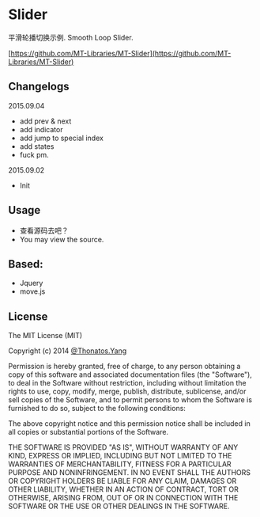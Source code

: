 # Slider

平滑轮播切换示例. Smooth Loop Slider.

[https://github.com/MT-Libraries/MT-Slider](https://github.com/MT-Libraries/MT-Slider)

## Changelogs

2015.09.04

- add prev & next 
- add indicator
- add jump to special index
- add states
- fuck pm.

2015.09.02

- Init

## Usage

- 查看源码去吧？
- You may view the source.

## Based:

- Jquery
- move.js 

## License

The MIT License (MIT)

Copyright (c) 2014 [@Thonatos.Yang](http://github.com/thonatos)

Permission is hereby granted, free of charge, to any person obtaining a copy
of this software and associated documentation files (the "Software"), to deal
in the Software without restriction, including without limitation the rights
to use, copy, modify, merge, publish, distribute, sublicense, and/or sell
copies of the Software, and to permit persons to whom the Software is
furnished to do so, subject to the following conditions:

The above copyright notice and this permission notice shall be included in all
copies or substantial portions of the Software.

THE SOFTWARE IS PROVIDED "AS IS", WITHOUT WARRANTY OF ANY KIND, EXPRESS OR
IMPLIED, INCLUDING BUT NOT LIMITED TO THE WARRANTIES OF MERCHANTABILITY,
FITNESS FOR A PARTICULAR PURPOSE AND NONINFRINGEMENT. IN NO EVENT SHALL THE
AUTHORS OR COPYRIGHT HOLDERS BE LIABLE FOR ANY CLAIM, DAMAGES OR OTHER
LIABILITY, WHETHER IN AN ACTION OF CONTRACT, TORT OR OTHERWISE, ARISING FROM,
OUT OF OR IN CONNECTION WITH THE SOFTWARE OR THE USE OR OTHER DEALINGS IN THE
SOFTWARE.